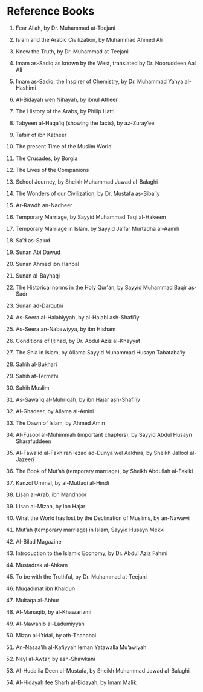 Reference Books
===============

1. Fear Allah, by Dr. Muhammad at-Teejani

2. Islam and the Arabic Civilization, by Muhammad Ahmed Ali

3. Know the Truth, by Dr. Muhammad at-Teejani

4. Imam as-Sadiq as known by the West, translated by Dr. Nooruddeen Aal
Ali

5. Imam as-Sadiq, the Inspirer of Chemistry, by Dr. Muhammad Yahya
al-Hashimi

6. Al-Bidayah wen Nihayah, by ibnul Atheer

7. The History of the Arabs, by Philip Hatti

8. Tabyeen al-Haqa’iq (showing the facts), by az-Zuray’ee

9. Tafsir of ibn Katheer

10. The present Time of the Muslim World

11. The Crusades, by Borgia

12. The Lives of the Companions

13. School Journey, by Sheikh Muhammad Jawad al-Balaghi

14. The Wonders of our Civilization, by Dr. Mustafa as-Siba’iy

15. Ar-Rawdh an-Nadheer

16. Temporary Marriage, by Sayyid Muhammad Taqi al-Hakeem

17. Temporary Marriage in Islam, by Sayyid Ja’far Murtadha al-Aamili

18. Sa’d as-Sa’ud

19. Sunan Abi Dawud

20. Sunan Ahmed ibn Hanbal

21. Sunan al-Bayhaqi

22. The Historical norms in the Holy Qur'an, by Sayyid Muhammad Baqir
as-Sadr

23. Sunan ad-Darqutni

24. As-Seera al-Halabiyyah, by al-Halabi ash-Shafi’iy

25. As-Seera an-Nabawiyya, by ibn Hisham

26. Conditions of Ijtihad, by Dr. Abdul Aziz al-Khayyat

27. The Shia in Islam, by Allama Sayyid Muhammad Husayn Tabataba’iy

28. Sahih al-Bukhari

29. Sahih at-Termithi

30. Sahih Muslim

31. As-Sawa’iq al-Muhriqah, by ibn Hajar ash-Shafi’iy

32. Al-Ghadeer, by Allama al-Amini

33. The Dawn of Islam, by Ahmed Amin

34. Al-Fusool al-Muhimmah (important chapters), by Sayyid Abdul Husayn
Sharafuddeen

35. Al-Fawa’id al-Fakhirah lezad ad-Dunya wel Aakhira, by Sheikh Jallool
al-Jazeeri

36. The Book of Mut’ah (temporary marriage), by Sheikh Abdullah
al-Fakiki

37. Kanzol Ummal, by al-Muttaqi al-Hindi

38. Lisan al-Arab, ibn Mandhoor

39. Lisan al-Mizan, by Ibn Hajar

40. What the World has lost by the Declination of Muslims, by an-Nawawi

41. Mut’ah (temporary marriage) in Islam, Sayyid Husayn Mekki

42. Al-Bilad Magazine

43. Introduction to the Islamic Economy, by Dr. Abdul Aziz Fahmi

44. Mustadrak al-Ahkam

45. To be with the Truthful, by Dr. Muhammad at-Teejani

46. Muqadimat ibn Khaldun

47. Multaqa al-Abhur

48. Al-Manaqib, by al-Khawarizmi

49. Al-Mawahib al-Ladumiyyah

50. Mizan al-I’tidal, by ath-Thahabai

51. An-Nasaa’ih al-Kafiyyah leman Yatawalla Mu’awiyah

52. Nayl al-Awtar, by ash-Shawkani

53. Al-Huda ila Deen al-Mustafa, by Sheikh Muhammad Jawad al-Balaghi

54. Al-Hidayah fee Sharh al-Bidayah, by Imam Malik



